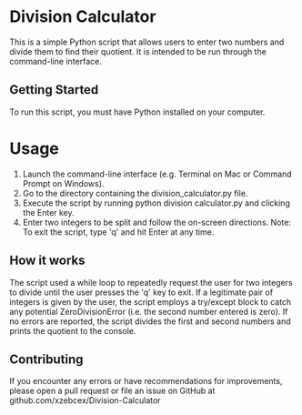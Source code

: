 # Division Calculator
This is a simple Python script that allows users to enter two numbers and divide them to find their quotient. It is intended to be run through the command-line interface.

## Getting Started
To run this script, you must have Python installed on your computer.

# Usage
1.	Launch the command-line interface (e.g. Terminal on Mac or Command Prompt on Windows).
2.	Go to the directory containing the division_calculator.py file.
3.	Execute the script by running python division calculator.py and clicking the Enter key.
4.	Enter two integers to be split and follow the on-screen directions.
Note: To exit the script, type 'q' and hit Enter at any time.

## How it works
The script used a while loop to repeatedly request the user for two integers to divide until the user presses the 'q' key to exit. If a legitimate pair of integers is given by the user, the script employs a try/except block to catch any potential ZeroDivisionError (i.e. the second number entered is zero). If no errors are reported, the script divides the first and second numbers and prints the quotient to the console.

## Contributing
If you encounter any errors or have recommendations for improvements, please open a pull request or file an issue on GitHub at github.com/xzebcex/Division-Calculator
